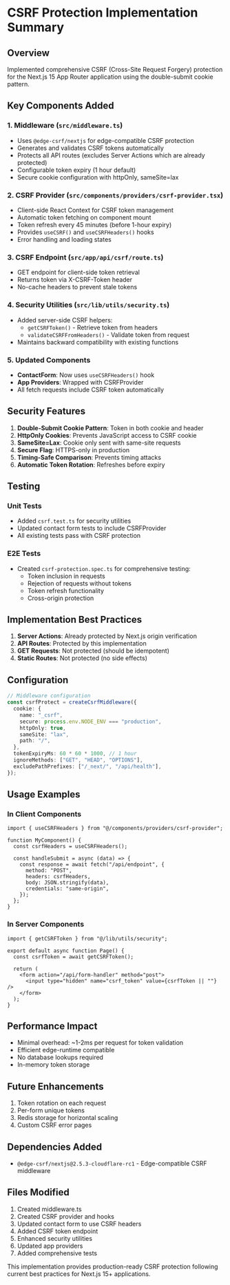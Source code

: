 # CSRF Protection Implementation Summary

## Overview
Implemented comprehensive CSRF (Cross-Site Request Forgery) protection for the Next.js 15 App Router application using the double-submit cookie pattern.

## Key Components Added

### 1. Middleware (`src/middleware.ts`)
- Uses `@edge-csrf/nextjs` for edge-compatible CSRF protection
- Generates and validates CSRF tokens automatically
- Protects all API routes (excludes Server Actions which are already protected)
- Configurable token expiry (1 hour default)
- Secure cookie configuration with httpOnly, sameSite=lax

### 2. CSRF Provider (`src/components/providers/csrf-provider.tsx`)
- Client-side React Context for CSRF token management
- Automatic token fetching on component mount
- Token refresh every 45 minutes (before 1-hour expiry)
- Provides `useCSRF()` and `useCSRFHeaders()` hooks
- Error handling and loading states

### 3. CSRF Endpoint (`src/app/api/csrf/route.ts`)
- GET endpoint for client-side token retrieval
- Returns token via X-CSRF-Token header
- No-cache headers to prevent stale tokens

### 4. Security Utilities (`src/lib/utils/security.ts`)
- Added server-side CSRF helpers:
  - `getCSRFToken()` - Retrieve token from headers
  - `validateCSRFFromHeaders()` - Validate token from request
- Maintains backward compatibility with existing functions

### 5. Updated Components
- **ContactForm**: Now uses `useCSRFHeaders()` hook
- **App Providers**: Wrapped with CSRFProvider
- All fetch requests include CSRF token automatically

## Security Features

1. **Double-Submit Cookie Pattern**: Token in both cookie and header
2. **HttpOnly Cookies**: Prevents JavaScript access to CSRF cookie
3. **SameSite=Lax**: Cookie only sent with same-site requests
4. **Secure Flag**: HTTPS-only in production
5. **Timing-Safe Comparison**: Prevents timing attacks
6. **Automatic Token Rotation**: Refreshes before expiry

## Testing

### Unit Tests
- Added `csrf.test.ts` for security utilities
- Updated contact form tests to include CSRFProvider
- All existing tests pass with CSRF protection

### E2E Tests
- Created `csrf-protection.spec.ts` for comprehensive testing:
  - Token inclusion in requests
  - Rejection of requests without tokens
  - Token refresh functionality
  - Cross-origin protection

## Implementation Best Practices

1. **Server Actions**: Already protected by Next.js origin verification
2. **API Routes**: Protected by this implementation
3. **GET Requests**: Not protected (should be idempotent)
4. **Static Routes**: Not protected (no side effects)

## Configuration

```typescript
// Middleware configuration
const csrfProtect = createCsrfMiddleware({
  cookie: {
    name: "_csrf",
    secure: process.env.NODE_ENV === "production",
    httpOnly: true,
    sameSite: "lax",
    path: "/",
  },
  tokenExpiryMs: 60 * 60 * 1000, // 1 hour
  ignoreMethods: ["GET", "HEAD", "OPTIONS"],
  excludePathPrefixes: ["/_next/", "/api/health"],
});
```

## Usage Examples

### In Client Components
```tsx
import { useCSRFHeaders } from "@/components/providers/csrf-provider";

function MyComponent() {
  const csrfHeaders = useCSRFHeaders();
  
  const handleSubmit = async (data) => {
    const response = await fetch("/api/endpoint", {
      method: "POST",
      headers: csrfHeaders,
      body: JSON.stringify(data),
      credentials: "same-origin",
    });
  };
}
```

### In Server Components
```tsx
import { getCSRFToken } from "@/lib/utils/security";

export default async function Page() {
  const csrfToken = await getCSRFToken();
  
  return (
    <form action="/api/form-handler" method="post">
      <input type="hidden" name="csrf_token" value={csrfToken || ""} />
    </form>
  );
}
```

## Performance Impact
- Minimal overhead: ~1-2ms per request for token validation
- Efficient edge-runtime compatible
- No database lookups required
- In-memory token storage

## Future Enhancements
1. Token rotation on each request
2. Per-form unique tokens
3. Redis storage for horizontal scaling
4. Custom CSRF error pages

## Dependencies Added
- `@edge-csrf/nextjs@2.5.3-cloudflare-rc1` - Edge-compatible CSRF middleware

## Files Modified
1. Created middleware.ts
2. Created CSRF provider and hooks
3. Updated contact form to use CSRF headers
4. Added CSRF token endpoint
5. Enhanced security utilities
6. Updated app providers
7. Added comprehensive tests

This implementation provides production-ready CSRF protection following current best practices for Next.js 15+ applications.